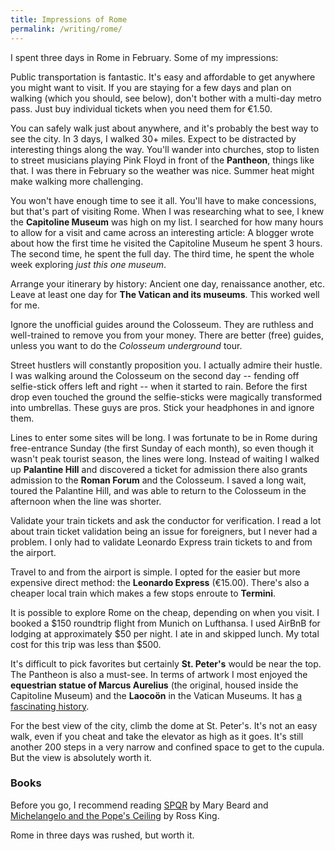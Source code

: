 ```yaml
---
title: Impressions of Rome
permalink: /writing/rome/
---
```


I spent three days in Rome in February. Some of my impressions:

Public transportation is fantastic. It's easy and affordable to get anywhere you might want to visit. If you are staying for a few days and plan on walking (which you should, see below), don't bother with a multi-day metro pass. Just buy individual tickets when you need them for €1.50.

You can safely walk just about anywhere, and it's probably the best way to see the city. In 3 days, I walked 30+ miles. Expect to be distracted by interesting things along the way. You'll wander into churches, stop to listen to street musicians playing Pink Floyd in front of the **Pantheon**, things like that. I was there in February so the weather was nice. Summer heat might make walking more challenging.

You won't have enough time to see it all. You'll have to make concessions, but that's part of visiting Rome. When I was researching what to see, I knew the **Capitoline Museum** was high on my list. I searched for how many hours to allow for a visit and came across an interesting article: A blogger wrote about how the first time he visited the Capitoline Museum he spent 3 hours. The second time, he spent the full day. The third time, he spent the whole week exploring *just this one museum*.

Arrange your itinerary by history: Ancient one day, renaissance another, etc. Leave at least one day for **The Vatican and its museums**. This worked well for me.

Ignore the unofficial guides around the Colosseum. They are ruthless and well-trained to remove you from your money. There are better (free) guides, unless you want to do the *Colosseum underground* tour.

Street hustlers will constantly proposition you. I actually admire their hustle. I was walking around the Colosseum on the second day -- fending off selfie-stick offers left and right -- when it started to rain. Before the first drop even touched the ground the selfie-sticks were magically transformed into umbrellas. These guys are pros. Stick your headphones in and ignore them.

Lines to enter some sites will be long. I was fortunate to be in Rome during free-entrance Sunday (the first Sunday of each month), so even though it wasn't peak tourist season, the lines were long. Instead of waiting I walked up **Palantine Hill** and discovered a ticket for admission there also grants admission to the **Roman Forum** and the Colosseum. I saved a long wait, toured the Palantine Hill, and was able to return to the Colosseum in the afternoon when the line was shorter.

Validate your train tickets and ask the conductor for verification. I read a lot about train ticket validation being an issue for foreigners, but I never had a problem. I only had to validate Leonardo Express train tickets to and from the airport.

Travel to and from the airport is simple. I opted for the easier but more expensive direct method: the **Leonardo Express** (€15.00). There's also a cheaper local train which makes a few stops enroute to **Termini**.

It is possible to explore Rome on the cheap, depending on when you visit. I booked a $150 roundtrip flight from Munich on Lufthansa. I used AirBnB for lodging at approximately $50 per night. I ate in and skipped lunch. My total cost for this trip was less than $500.

It's difficult to pick favorites but certainly **St. Peter's** would be near the top. The Pantheon is also a must-see. In terms of artwork I most enjoyed the **equestrian statue of Marcus Aurelius** (the original, housed inside the Capitoline Museum) and the **Laocoön** in the Vatican Museums. It has [a fascinating history](https://en.m.wikipedia.org/wiki/Laocoön_and_His_Sons).

For the best view of the city, climb the dome at St. Peter's. It's not an easy walk, even if you cheat and take the elevator as high as it goes. It's still another 200 steps in a very narrow and confined space to get to the cupula. But the view is absolutely worth it.

### Books

Before you go, I recommend reading [SPQR](http://www.amazon.com/dp/1631492225/?tag=tress-20) by Mary Beard and [Michelangelo and the Pope's Ceiling](http://www.amazon.com/dp/0142003697/?tag=tress-20) by Ross King.

Rome in three days was rushed, but worth it.
